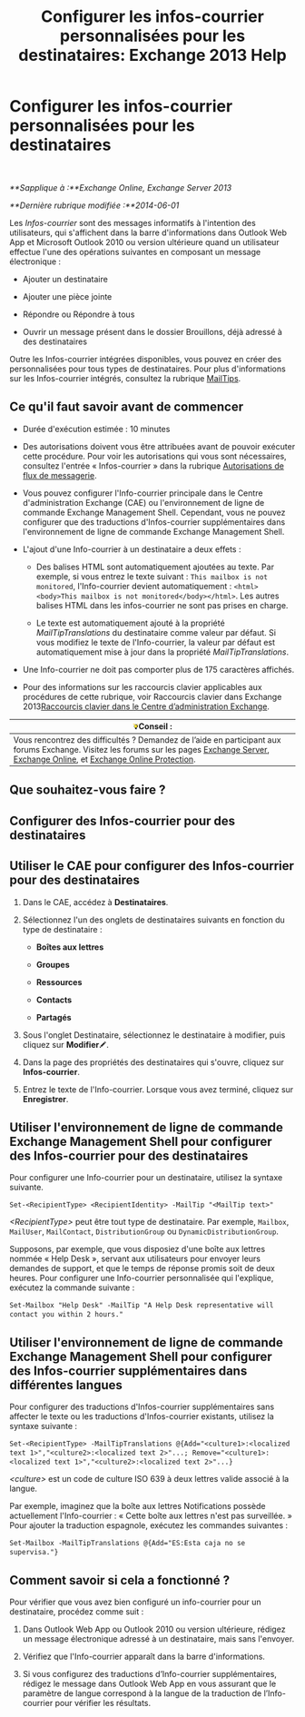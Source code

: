 ﻿---
title: 'Configurer les infos-courrier personnalisées pour les destinataires: Exchange 2013 Help'
TOCTitle: Configurer les infos-courrier personnalisées pour les destinataires
ms:assetid: df8ee7ae-2486-4890-b057-cda87b4cb1ec
ms:mtpsurl: https://technet.microsoft.com/fr-fr/library/Dd638199(v=EXCHG.150)
ms:contentKeyID: 52057165
ms.date: 04/24/2018
mtps_version: v=EXCHG.150
ms.translationtype: HT
---

# Configurer les infos-courrier personnalisées pour les destinataires

 

_**Sapplique à :**Exchange Online, Exchange Server 2013_

_**Dernière rubrique modifiée :**2014-06-01_

Les *Infos-courrier* sont des messages informatifs à l'intention des utilisateurs, qui s'affichent dans la barre d'informations dans Outlook Web App et Microsoft Outlook 2010 ou version ultérieure quand un utilisateur effectue l'une des opérations suivantes en composant un message électronique :

  - Ajouter un destinataire

  - Ajouter une pièce jointe

  - Répondre ou Répondre à tous

  - Ouvrir un message présent dans le dossier Brouillons, déjà adressé à des destinataires

Outre les Infos-courrier intégrées disponibles, vous pouvez en créer des personnalisées pour tous types de destinataires. Pour plus d'informations sur les Infos-courrier intégrés, consultez la rubrique [MailTips](mailtips-exchange-2013-help.md).

## Ce qu'il faut savoir avant de commencer

  - Durée d'exécution estimée : 10 minutes

  - Des autorisations doivent vous être attribuées avant de pouvoir exécuter cette procédure. Pour voir les autorisations qui vous sont nécessaires, consultez l'entrée « Infos-courrier » dans la rubrique [Autorisations de flux de messagerie](mail-flow-permissions-exchange-2013-help.md).

  - Vous pouvez configurer l'Info-courrier principale dans le Centre d'administration Exchange (CAE) ou l'environnement de ligne de commande Exchange Management Shell. Cependant, vous ne pouvez configurer que des traductions d'Infos-courrier supplémentaires dans l'environnement de ligne de commande Exchange Management Shell.

  - L'ajout d'une Info-courrier à un destinataire a deux effets :
    
      - Des balises HTML sont automatiquement ajoutées au texte. Par exemple, si vous entrez le texte suivant : `This mailbox is not monitored`, l'Info-courrier devient automatiquement : `<html><body>This mailbox is not monitored</body></html>`. Les autres balises HTML dans les infos-courrier ne sont pas prises en charge.
    
      - Le texte est automatiquement ajouté à la propriété *MailTipTranslations* du destinataire comme valeur par défaut. Si vous modifiez le texte de l'Info-courrier, la valeur par défaut est automatiquement mise à jour dans la propriété *MailTipTranslations*.

  - Une Info-courrier ne doit pas comporter plus de 175 caractères affichés.

  - Pour des informations sur les raccourcis clavier applicables aux procédures de cette rubrique, voir Raccourcis clavier dans Exchange 2013[Raccourcis clavier dans le Centre d’administration Exchange](keyboard-shortcuts-in-the-exchange-admin-center-exchange-online-protection-help.md).

<table>
<thead>
<tr class="header">
<th><img src="images/Bb125224.tip(EXCHG.150).gif" title="Conseil" alt="Conseil" />Conseil :</th>
</tr>
</thead>
<tbody>
<tr class="odd">
<td>Vous rencontrez des difficultés ? Demandez de l’aide en participant aux forums Exchange. Visitez les forums sur les pages <a href="https://go.microsoft.com/fwlink/p/?linkid=60612">Exchange Server</a>, <a href="https://go.microsoft.com/fwlink/p/?linkid=267542">Exchange Online</a>, et <a href="https://go.microsoft.com/fwlink/p/?linkid=285351">Exchange Online Protection</a>.</td>
</tr>
</tbody>
</table>


## Que souhaitez-vous faire ?

## Configurer des Infos-courrier pour des destinataires

## Utiliser le CAE pour configurer des Infos-courrier pour des destinataires

1.  Dans le CAE, accédez à **Destinataires**.

2.  Sélectionnez l'un des onglets de destinataires suivants en fonction du type de destinataire :
    
      - **Boîtes aux lettres**
    
      - **Groupes**
    
      - **Ressources**
    
      - **Contacts**
    
      - **Partagés**

3.  Sous l'onglet Destinataire, sélectionnez le destinataire à modifier, puis cliquez sur **Modifier**![Icône Modifier](images/Bb124582.6f53ccb2-1f13-4c02-bea0-30690e6ea71d(EXCHG.150).gif "Icône Modifier").

4.  Dans la page des propriétés des destinataires qui s'ouvre, cliquez sur **Infos-courrier**.

5.  Entrez le texte de l'Info-courrier. Lorsque vous avez terminé, cliquez sur **Enregistrer**.

## Utiliser l'environnement de ligne de commande Exchange Management Shell pour configurer des Infos-courrier pour des destinataires

Pour configurer une Info-courrier pour un destinataire, utilisez la syntaxe suivante.

    Set-<RecipientType> <RecipientIdentity> -MailTip "<MailTip text>"

*\<RecipientType\>* peut être tout type de destinataire. Par exemple, `Mailbox`, `MailUser`, `MailContact`, `DistributionGroup` ou `DynamicDistributionGroup`.

Supposons, par exemple, que vous disposiez d'une boîte aux lettres nommée « Help Desk », servant aux utilisateurs pour envoyer leurs demandes de support, et que le temps de réponse promis soit de deux heures. Pour configurer une Info-courrier personnalisée qui l'explique, exécutez la commande suivante :

    Set-Mailbox "Help Desk" -MailTip "A Help Desk representative will contact you within 2 hours."

## Utiliser l'environnement de ligne de commande Exchange Management Shell pour configurer des Infos-courrier supplémentaires dans différentes langues

Pour configurer des traductions d'Infos-courrier supplémentaires sans affecter le texte ou les traductions d'Infos-courrier existants, utilisez la syntaxe suivante :

    Set-<RecipientType> -MailTipTranslations @{Add="<culture1>:<localized text 1>","<culture2>:<localized text 2>"...; Remove="<culture1>:<localized text 1>","<culture2>:<localized text 2>"...}

*\<culture\>* est un code de culture ISO 639 à deux lettres valide associé à la langue.

Par exemple, imaginez que la boîte aux lettres Notifications possède actuellement l'Info-courrier : « Cette boîte aux lettres n'est pas surveillée. » Pour ajouter la traduction espagnole, exécutez les commandes suivantes :

    Set-Mailbox -MailTipTranslations @{Add="ES:Esta caja no se supervisa."}

## Comment savoir si cela a fonctionné ?

Pour vérifier que vous avez bien configuré un info-courrier pour un destinataire, procédez comme suit :

1.  Dans Outlook Web App ou Outlook 2010 ou version ultérieure, rédigez un message électronique adressé à un destinataire, mais sans l'envoyer.

2.  Vérifiez que l'Info-courrier apparaît dans la barre d'informations.

3.  Si vous configurez des traductions d’Info-courrier supplémentaires, rédigez le message dans Outlook Web App en vous assurant que le paramètre de langue correspond à la langue de la traduction de l’Info-courrier pour vérifier les résultats.

